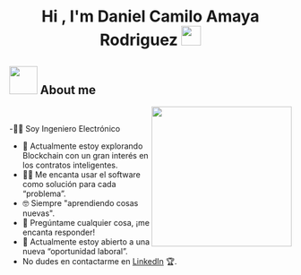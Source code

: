 <h1 align="center">Hi , I'm Daniel Camilo Amaya Rodriguez <img src="https://media.giphy.com/media/hvRJCLFzcasrR4ia7z/giphy.gif" width="35"></h1>


## <picture><img src = "https://github.com/7oSkaaa/7oSkaaa/blob/main/Images/about_me.gif?raw=true" width = 50px></picture> About me

<picture> <img align="right" src="https://github.com/7oSkaaa/7oSkaaa/blob/main/Images/Right_Side.gif?raw=true" width = 250px></picture>

<br>


-👨‍💻 Soy Ingeniero Electrónico 
- 🌱 Actualmente estoy explorando Blockchain con un gran interés en los contratos inteligentes.
- :technologist: Me encanta usar el software como solución para cada “problema”.
- :nerd_face: Siempre "aprendiendo cosas nuevas".
- 💬 Pregúntame cualquier cosa, ¡me encanta responder!
- :thinking: Actualmente estoy abierto a una nueva “oportunidad laboral”.
- No dudes en contactarme en [LinkedIn](https://www.linkedin.com/in/daniel-camilo-amaya-rodriguez/) 🏆.
<br>


